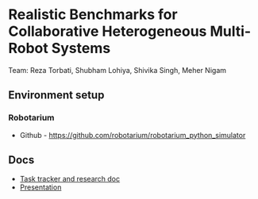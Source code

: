 # Realistic Benchmarks for Collaborative Heterogeneous Multi-Robot Systems
Team: Reza Torbati, Shubham Lohiya, Shivika Singh, Meher Nigam

## Environment setup
### Robotarium 
- Github - https://github.com/robotarium/robotarium_python_simulator

## Docs
- [Task tracker and research doc](https://docs.google.com/document/d/1JLMaHwZFqbmhhwSzIGLDYleMH72C7DP57p80nDmEDt4/edit#)
- [Presentation](https://docs.google.com/presentation/d/1bDh7Af0KFCIhdo_6cUrLfvN7096W5bZLdX2vQoauuEU/edit#slide=id.g1892c242234_0_0)

